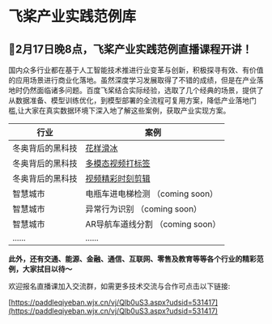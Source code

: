 # 飞桨产业实践范例库

## 🎉**2月17日晚8点**，飞桨产业实践范例直播课程开讲！

国内众多行业都在基于人工智能技术推进行业变革与创新，积极探寻有效、有价值的应用场景进行商业化落地。虽然深度学习发展取得了不错的成绩，但是在产业落地时仍然面临诸多问题。百度飞桨结合实际经验，选取了几个经典的场景，提供了从数据准备、模型训练优化，到模型部署的全流程可复用方案，降低产业落地门槛,让大家在真实数据环境下深入地了解这些案例，获取产业实现方案。

| 行业             | 案例                                                         |
| ---------------- | ------------------------------------------------------------ |
| 冬奥背后的黑科技 | [花样滑冰](https://github.com/PaddlePaddle/awesome-DeepLearning/tree/master/Paddle_Industry_Practice_Sample_Library/Figure_Skating) |
| 冬奥背后的黑科技 | [多模态视频打标签](https://github.com/PaddlePaddle/awesome-DeepLearning/tree/master/Paddle_Industry_Practice_Sample_Library/MultimodalVideoTag) |
| 冬奥背后的黑科技 | [视频精彩时刻剪辑](https://github.com/PaddlePaddle/awesome-DeepLearning/tree/master/Paddle_Industry_Practice_Sample_Library/Football_Action) |
| 智慧城市         | 电瓶车进电梯检测 （coming soon）                             |
| 智慧城市         | 异常行为识别 （coming soon）                                 |
| 智慧城市         | AR导航车道线分割 （coming soon）                             |
| ......           | ......                                                       |

**此外，还有交通、能源、金融、通信、互联网、零售及教育等等各个行业的精彩范例，大家拭目以待～**

欢迎报名直播课加入交流群，如需更多技术交流与合作可点击以下链接:

[https://paddleqiyeban.wjx.cn/vj/Qlb0uS3.aspx?udsid=531417](https://paddleqiyeban.wjx.cn/vj/Qlb0uS3.aspx?udsid=531417)
